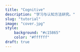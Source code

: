 ```yaml
---
title: "Cognitive"
description: "学习与认知方法研究。"
slug: "tutorial"
image: "cover.jpg"
style:
    background: "#c15865"
    color: "#ffffff"
draft: true
---
```

